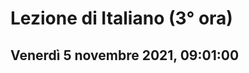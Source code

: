 #  Lezione di Italiano (3° ora)
## Venerdì 5 novembre 2021, 09:01:00

<!--stackedit_data:
eyJoaXN0b3J5IjpbNDY2MTkxMDAxXX0=
-->